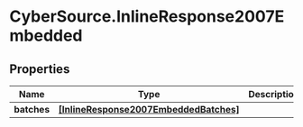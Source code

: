 # CyberSource.InlineResponse2007Embedded

## Properties
Name | Type | Description | Notes
------------ | ------------- | ------------- | -------------
**batches** | [**[InlineResponse2007EmbeddedBatches]**](InlineResponse2007EmbeddedBatches.md) |  | [optional] 


